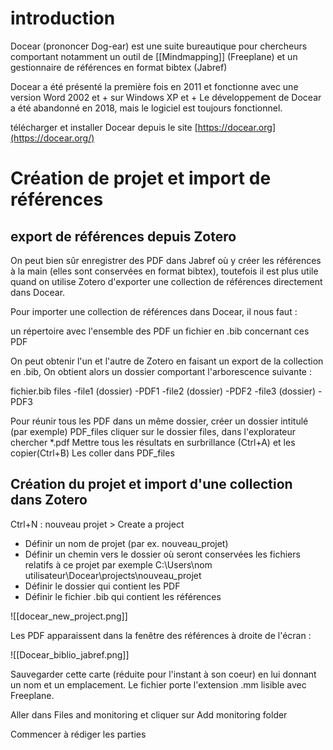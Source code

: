 # introduction

Docear (prononcer Dog-ear) est une suite bureautique pour chercheurs comportant notamment un outil de [[Mindmapping]] (Freeplane) et un gestionnaire de références en format bibtex (Jabref)

Docear a été présenté la première fois en 2011 et fonctionne avec une version Word 2002 et + sur Windows XP et + 
Le développement de Docear a été abandonné en 2018, mais le logiciel est toujours fonctionnel.

télécharger et installer Docear depuis le site [https://docear.org](https://docear.org/) 

# Création de projet et import de références

## export de références depuis Zotero

On peut bien sûr enregistrer des PDF dans Jabref où y créer les références à la main (elles sont conservées en format bibtex), toutefois il est plus utile quand on utilise Zotero d'exporter une collection de références directement dans Docear. 

Pour importer une collection de références dans Docear, il nous faut : 

un répertoire avec l'ensemble des PDF
un fichier en .bib concernant ces PDF

On peut obtenir l'un et l'autre de Zotero en faisant un export de la collection en .bib, On obtient alors un dossier comportant l'arborescence suivante : 

fichier.bib
files 
   -file1 (dossier)
       -PDF1
  -file2 (dossier)
       -PDF2
  -file3 (dossier)
       -PDF3
	   
Pour réunir tous les PDF dans un même dossier, créer un dossier intitulé (par exemple) PDF_files
cliquer sur le dossier files, dans l'explorateur chercher \*.pdf 
Mettre tous les résultats en surbrillance (Ctrl+A) et les copier(Ctrl+B)
Les coller dans PDF_files

## Création du projet et import d'une collection dans Zotero

Ctrl+N : nouveau projet > Create a project

- Définir un nom de projet (par ex. nouveau_projet)
- Définir un chemin vers le dossier où seront conservées les fichiers relatifs à ce projet par exemple C:\\Users\\nom utilisateur\\Docear\\projects\\nouveau_projet
- Définir le dossier qui contient les PDF
- Définir le fichier .bib qui contient les références

![[docear_new_project.png]]

Les PDF apparaissent dans la fenêtre des références à droite de l'écran :

![[Docear_biblio_jabref.png]]

Sauvegarder cette carte (réduite pour l'instant à son coeur) en lui donnant un nom et un emplacement. Le fichier porte l'extension .mm lisible avec Freeplane. 

Aller dans Files and monitoring et cliquer sur Add monitoring folder

Commencer à rédiger les parties






